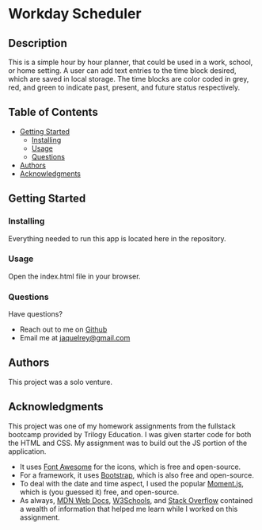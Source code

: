 # Workday Scheduler 

  ## Description

  This is a simple hour by hour planner, that could be used in a work, school, or home setting. A user can add text entries to the time block desired, which are saved in local storage. The time blocks are color coded in grey, red, and green to indicate past, present, and future status respectively.
    
  ## Table of Contents
  - [Getting Started](#Getting-Started)
    * [Installing](#Installing)
    * [Usage](#Usage)
    * [Questions](#Questions)
  - [Authors](#Authors)
  - [Acknowledgments](#Acknowledgments)
  
  
  
  ## Getting Started
  
  ### Installing
  
  Everything needed to run this app is located here in the repository.
  
  ### Usage
  
  Open the index.html file in your browser.
  
  ### Questions
  
  Have questions? 
  
  * Reach out to me on [Github](https://github.com/JaquelRey)
  * Email me at [jaquelrey@gmail.com](mailto:jaquelrey@gmail.com)
  
  ## Authors
  
  This project was a solo venture.
  
  ## Acknowledgments
  This project was one of my homework assignments from the fullstack bootcamp provided by Trilogy Education.
  I was given starter code for both the HTML and CSS. My assignment was to build out the JS portion of the application.
  * It uses [Font Awesome](https://fontawesome.com/) for the icons, which is free and open-source.
  * For a framework, it uses [Bootstrap](https://getbootstrap.com/), which is also free and open-source. 
  * To deal with the date and time aspect, I used the popular [Moment.js](https://momentjs.com/), which is (you guessed it) free, and open-source.
  * As always, [MDN Web Docs](https://developer.mozilla.org/en-US/), [W3Schools](https://www.w3schools.com/), and [Stack Overflow](https://stackoverflow.com/) contained a wealth of information that helped me learn while I worked on this assignment.
  
  
